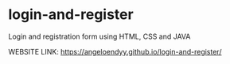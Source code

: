 # login-and-register
Login and registration form using HTML, CSS and JAVA

 WEBSITE LINK:
 https://angeloendyy.github.io/login-and-register/
